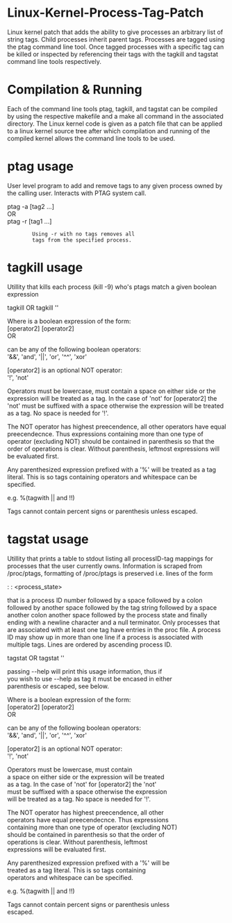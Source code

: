 # Linux-Kernel-Process-Tag-Patch
Linux kernel patch that adds the ability to give processes an arbitrary list of string tags. Child processes inherit parent tags. Processes are tagged using the ptag command line tool. Once tagged processes with a specific tag can be killed or inspected by referencing their tags with the tagkill and tagstat command line tools respectively.

# Compilation & Running
Each of the command line tools ptag, tagkill, and tagstat can be compiled by using the respective makefile and a make all command in the associated directory. The Linux kernel code is given as a patch file that can be applied to a linux kernel source tree after which compilation and running of the compiled kernel allows the command line tools to be used.

# ptag usage
User level program to add and remove tags to any given process owned by the calling user. Interacts with PTAG system call.

ptag <pid> -a <tag> [tag2 ...]  
            OR  
            ptag <pid> -r [tag1 ...]  

            Using -r with no tags removes all  
            tags from the specified process.  

# tagkill usage
Utillity that kills each process (kill -9) who's ptags match a given boolean expression  

tagkill <tag> OR tagkill '<expr>'  

   Where <expr> is a boolean expression of the form:  
       [operator2] <expr> <operator1> [operator2] <expr>  
   OR  
       <tag>  

   <operator1> can be any of the following boolean operators:  
       '&&', 'and', '||', 'or', '^^', 'xor'  

   [operator2] is an optional NOT operator:  
       '!', 'not'  

   Operators must be lowercase, <operator1> must contain
   a space on either side or the expression will be treated
   as a tag. In the case of 'not' for [operator2] the 'not'
   must be suffixed with a space otherwise the expression
   will be treated as a tag. No space is needed for '!'.

   The NOT operator has highest preecendence, all other
   operators have equal preecendecnce. Thus expressions
   containing more than one type of operator (excluding NOT)
   should be contained in parenthesis so that the order of
   operations is clear. Without parenthesis, leftmost
   expressions will be evaluated first.

   Any parenthesized expression prefixed with a '%' will be
   treated as a tag literal. This is so tags containing
   operators and whitespace can be specified.

   e.g. %(tagwith || and !!)

   Tags cannot contain percent signs or parenthesis unless
   escaped.


# tagstat usage
Utillity that prints a table to stdout listing all processID-tag mappings for processes that the user currently owns. Information is scraped from /proc/ptags, formatting of /proc/ptags is preserved i.e. lines of the form

 <pid> : <tag> : <process_state>  

that is a process ID number followed by a space followed by a colon followed by another space followed by the tag string followed by a space another colon another space followed by the process state and finally ending with a newline character and a null terminator. Only processes that are associated with at least one tag have entries in the proc file. A process ID may show up in more than one line if a process is associated with multiple tags. Lines are ordered by ascending process ID.

tagstat <tag> OR tagstat '<expr>'  

   passing --help will print this usage information, thus if  
   you wish to use --help as tag it must be encased in either  
   parenthesis or escaped, see below. 

   Where <expr> is a boolean expression of the form:  
       [operator2] <expr> <operator1> [operator2] <expr>  
   OR  
       <tag>  

   <operator1> can be any of the following boolean operators:  
       '&&', 'and', '||', 'or', '^^', 'xor'  

   [operator2] is an optional NOT operator:  
       '!', 'not'  

   Operators must be lowercase, <operator1> must contain  
   a space on either side or the expression will be treated  
   as a tag. In the case of 'not' for [operator2] the 'not'  
   must be suffixed with a space otherwise the expression   
   will be treated as a tag. No space is needed for '!'.   

   The NOT operator has highest preecendence, all other  
   operators have equal preecendecnce. Thus expressions  
   containing more than one type of operator (excluding NOT)  
   should be contained in parenthesis so that the order of  
   operations is clear. Without parenthesis, leftmost  
   expressions will be evaluated first.  

   Any parenthesized expression prefixed with a '%' will be  
   treated as a tag literal. This is so tags containing  
   operators and whitespace can be specified.  

   e.g. %(tagwith || and !!)  

   Tags cannot contain percent signs or parenthesis unless  
   escaped.  